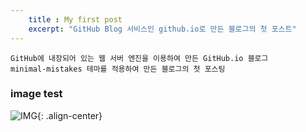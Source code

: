 ```yaml
---
    title : My first post
    excerpt: "GitHub Blog 서비스인 github.io로 만든 블로그의 첫 포스트"
---
```

    GitHub에 내장되어 있는 웹 서버 엔진을 이용하여 만든 GitHub.io 블로그
    minimal-mistakes 테마를 적용하여 만든 블로그의 첫 포스팅

### image test
![IMG](https://drive.google.com/uc?id=16saZQxzMgi4PYUx8t2sc4pZB3H_fxZlJ){: .align-center}

